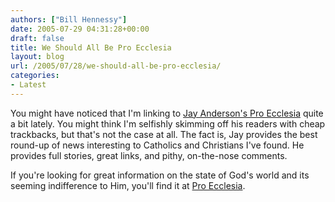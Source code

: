 ```yaml
---
authors: ["Bill Hennessy"]
date: 2005-07-29 04:31:28+00:00
draft: false
title: We Should All Be Pro Ecclesia
layout: blog
url: /2005/07/28/we-should-all-be-pro-ecclesia/
categories:
- Latest
---
```


You might have noticed that I'm linking to [Jay Anderson's Pro Ecclesia](https://proecclesia.blogspot.com/) quite a bit lately.  You might think I'm selfishly skimming off his readers with cheap trackbacks, but that's not the case at all.  The fact is, Jay provides the best round-up of news interesting to Catholics and Christians I've found.  He provides full stories, great links, and pithy, on-the-nose comments.

If you're looking for great information on the state of God's world and its seeming indifference to Him, you'll find it at [Pro Ecclesia](https://proecclesia.blogspot.com/).  
